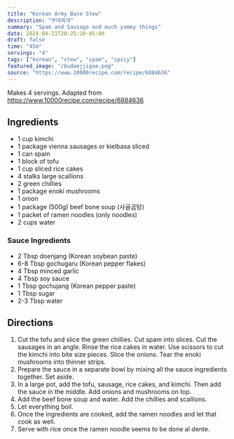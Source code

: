 ```yaml
---
title: "Korean Army Base Stew"
description: "부대찌개"
summary: "Spam and Sausage and much yummy things"
date: 2024-04-21T20:25:20-05:00
draft: false
time: "45m"
servings: "4"
tags: ["korean", "stew", "spam", "spicy"]
featured_image: "/budaejjigae.png"
source: "https://www.10000recipe.com/recipe/6884636"
---
```


Makes 4 servings. Adapted from https://www.10000recipe.com/recipe/6884636

## Ingredients

- 1 cup kimchi
- 1 package vienna sausages or kielbasa sliced
- 1 can spam
- 1 block of tofu
- 1 cup sliced rice cakes
- 4 stalks large scallions
- 2 green chillies
- 1 package enoki mushrooms
- 1 onion
- 1 package (500g) beef bone soup (사골곰탕)
- 1 packet of ramen noodles (only noodles)
- 2 cups water

### Sauce Ingredients

- 2 Tbsp doenjang (Korean soybean paste)
- 6-8 Tbsp gochugaru (Korean pepper flakes)
- 4 Tbsp minced garlic
- 4 Tbsp soy sauce
- 1 Tbsp gochujang (Korean pepper paste)
- 1 Tbsp sugar
- 2-3 Tbsp water

## Directions

1. Cut the tofu and slice the green chillies. Cut spam into slices. Cut the sausages in an angle. Rinse the rice cakes in water. Use scissors to cut the kimchi into bite size pieces. Slice the onions. Tear the enoki mushrooms into thinner strips.
2. Prepare the sauce in a separate bowl by mixing all the sauce ingredients together. Set aside.
3. In a large pot, add the tofu, sausage, rice cakes, and kimchi. Then add the sauce in the middle. Add onions and mushrooms on top.
4. Add the beef bone soup and water. Add the chillies and scallions.
5. Let everything boil.
6. Once the ingredients are cooked, add the ramen noodles and let that cook as well. 
7. Serve with rice once the ramen noodle seems to be done al dente.